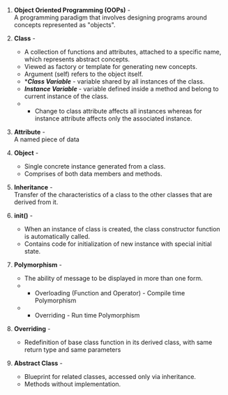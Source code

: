 1. **Object Oriented Programming (OOPs)** - <br>
    A programming paradigm that involves designing programs around concepts represented as "objects".
   
2. **Class** - 
    * A collection of functions and attributes, attached to a specific name, which represents abstract concepts.
    * Viewed as factory or template for generating new concepts.
    * Argument (self) refers to the object itself.
    * ****Class Variable*** - variable shared by all instances of the class.
    * ***Instance Variable*** - variable defined inside a method and belong to current instance of the class.
    * * Change to class attribute affects all instances whereas for instance attribute affects only the associated instance.
   
3. **Attribute** - <br>
    A named piece of data
    
4. **Object** - <br>
    * Single concrete instance generated from a class.
    * Comprises of both data members and methods.
     
5. **Inheritance** - <br>
    Transfer of the characteristics of a class to the other classes that are derived from it.
  
6. **__init__()** - <br>
    * When an instance of class is created, the class constructor function is automatically called.
    * Contains code for initialization of new instance with special initial state.
  
7. **Polymorphism** - <br>
    * The ability of message to be displayed in more than one form.
    * * Overloading (Function and Operator) - Compile time Polymorphism
    * * Overriding - Run time Polymorphism
  
8. **Overriding** - <br>
    * Redefinition of base class function in its derived class, with same return type and same parameters
      
9. **Abstract Class** - <br>
    * Blueprint for related classes, accessed only via inheritance.
    * Methods without implementation.